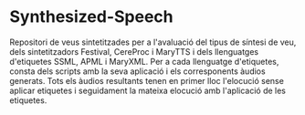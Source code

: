 # Synthesized-Speech
Repositori de veus sintetitzades per a l'avaluació del tipus de síntesi de veu, dels sintetitzadors Festival, CereProc i MaryTTS i dels llenguatges d'etiquetes SSML, APML i MaryXML.
Per a cada llenguatge d'etiquetes, consta dels scripts amb la seva aplicació i els corresponents àudios generats.
Tots els àudios resultants tenen en primer lloc l'elocució sense aplicar etiquetes i seguidament la mateixa elocució amb l'aplicació de les etiquetes.
